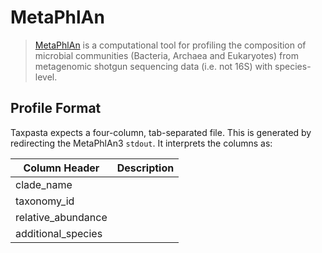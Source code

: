# MetaPhlAn

> [MetaPhlAn](https://huttenhower.sph.harvard.edu/metaphlan) is a computational tool for profiling the composition of microbial communities (Bacteria, Archaea and Eukaryotes) from metagenomic shotgun sequencing data (i.e. not 16S) with species-level.

## Profile Format

Taxpasta expects a four-column, tab-separated file. This is generated by redirecting the MetaPhlAn3 `stdout`. It interprets the columns as:

| Column Header      | Description |
|--------------------|-------------|
| clade_name         |             |
| taxonomy_id        |             |
| relative_abundance |             |
| additional_species |             |

